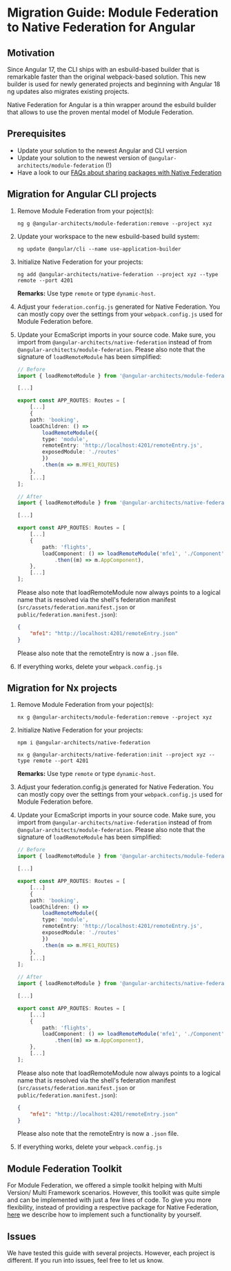 # Migration Guide: Module Federation to Native Federation for Angular

## Motivation

Since Angular 17, the CLI ships with an esbuild-based builder that is remarkable faster than the original webpack-based solution. This new builder is used for newly generated projects and beginning with Angular 18 ng updates also migrates existing projects.

Native Federation for Angular is a thin wrapper around the esbuild builder that allows to use the proven mental model of Module Federation.

## Prerequisites

- Update your solution to the newest Angular and CLI version
- Update your solution to the newest version of `@angular-architects/module-federation` (!)
- Have a look to our [FAQs about sharing packages with Native Federation](share-faq.md)

## Migration for Angular CLI projects

1. Remove Module Federation from your poject(s):

    ```
    ng g @angular-architects/module-federation:remove --project xyz
    ```

2. Update your workspace to the new esbuild-based build system:

    ```
    ng update @angular/cli --name use-application-builder
    ```

3. Initialize Native Federation for your projects:

    ```
    ng add @angular-architects/native-federation --project xyz --type remote --port 4201
    ```

    **Remarks:** Use type `remote` or type `dynamic-host`.

4. Adjust your `federation.config.js` generated for Native Federation. You can mostly copy over the settings from your `webpack.config.js` used for Module Federation before.

5. Update your EcmaScript imports in your source code. Make sure, you import from `@angular-architects/native-federation` instead of from `@angular-architects/module-federation`. Please also note that the signature of `loadRemoteModule` has been simplified:

    ```typescript
    // Before
    import { loadRemoteModule } from '@angular-architects/module-federation';

    [...]

    export const APP_ROUTES: Routes = [
        [...]
        {
        path: 'booking',
        loadChildren: () => 
            loadRemoteModule({
            type: 'module',
            remoteEntry: 'http://localhost:4201/remoteEntry.js',
            exposedModule: './routes'
            })
            .then(m => m.MFE1_ROUTES)
        },
        [...]
    ];
    ```

    ```typescript
    // After
    import { loadRemoteModule } from '@angular-architects/native-federation';

    [...]

    export const APP_ROUTES: Routes = [
        [...]
        {
            path: 'flights',
            loadComponent: () => loadRemoteModule('mfe1', './Component')
                .then((m) => m.AppComponent),
        },
        [...]
    ];
    ```

    Please also note that loadRemoteModule now always points to a logical name that is resolved via the shell's federation manifest (`src/assets/federation.manifest.json` or `public/federation.manifest.json`):

    ```json
    {
	    "mfe1": "http://localhost:4201/remoteEntry.json"
    }
    ```

    Please also note that the remoteEntry is now a `.json` file.

6. If everything works, delete your `webpack.config.js`


## Migration for Nx projects

1. Remove Module Federation from your poject(s):

    ```
    nx g @angular-architects/module-federation:remove --project xyz
    ```

2. Initialize Native Federation for your projects:

    ```
    npm i @angular-architects/native-federation

    nx g @angular-architects/native-federation:init --project xyz --type remote --port 4201
    ```

    **Remarks:** Use type `remote` or type `dynamic-host`.

3. Adjust your federation.config.js generated for Native Federation. You can mostly copy over the settings from your `webpack.config.js` used for Module Federation before.

4. Update your EcmaScript imports in your source code. Make sure, you import from `@angular-architects/native-federation` instead of from `@angular-architects/module-federation`. Please also note that the signature of `loadRemoteModule` has been simplified:

    ```typescript
    // Before
    import { loadRemoteModule } from '@angular-architects/module-federation';

    [...]

    export const APP_ROUTES: Routes = [
        [...]
        {
        path: 'booking',
        loadChildren: () => 
            loadRemoteModule({
            type: 'module',
            remoteEntry: 'http://localhost:4201/remoteEntry.js',
            exposedModule: './routes'
            })
            .then(m => m.MFE1_ROUTES)
        },
        [...]
    ];
    ```

    ```typescript
    // After
    import { loadRemoteModule } from '@angular-architects/native-federation';

    [...]

    export const APP_ROUTES: Routes = [
        [...]
        {
            path: 'flights',
            loadComponent: () => loadRemoteModule('mfe1', './Component')
                .then((m) => m.AppComponent),
        },
        [...]
    ];
    ```

    Please also note that loadRemoteModule now always points to a logical name that is resolved via the shell's federation manifest (`src/assets/federation.manifest.json` or `public/federation.manifest.json`):

    ```json
    {
	    "mfe1": "http://localhost:4201/remoteEntry.json"
    }
    ```

    Please also note that the remoteEntry is now a `.json` file.

5. If everything works, delete your `webpack.config.js`

## Module Federation Toolkit

For Module Federation, we offered a simple toolkit helping with Multi Version/ Multi Framework scenarios. However, this toolkit was quite simple and can be implemented with just a few lines of code. To give you more flexibility, instead of providing a respective package for Native Federation, [here](https://www.angulararchitects.io/blog/micro-frontends-with-modern-angular-part-2-multi-version-and-multi-framework-solutions-with-angular-elements-and-web-components/) we describe how to implement such a functionality by yourself.

## Issues

We have tested this guide with several projects. However, each project is different. If you run into issues, feel free to let us know.
